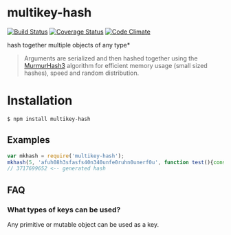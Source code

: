 multikey-hash
=============
[![Build Status](https://travis-ci.org/esco/multikey-hash.svg?branch=master)](https://travis-ci.org/esco/multikey-hash) [![Coverage Status](https://coveralls.io/repos/esco/multikey-hash/badge.png)](https://coveralls.io/r/esco/multikey-hash) [![Code Climate](https://codeclimate.com/github/esco/multikey-hash/badges/gpa.svg)](https://codeclimate.com/github/esco/multikey-hash)

hash together multiple objects of any type*

>Arguments are serialized and then hashed together using the [MurmurHash3](http://en.wikipedia.org/wiki/MurmurHash) algorithm for efficient memory usage (small sized hashes), speed and random distribution.

# Installation
```
$ npm install multikey-hash
```

## Examples

```js
var mkhash = require('multikey-hash');
mkhash(5, 'afuh08h3sfasfs40n340unfe0ruhn0unerf0u', function test(){console.log(test);});
// 3717699652 <-- generated hash
```

## FAQ

### What types of keys can be used?

Any primitive or mutable object can be used as a key.

